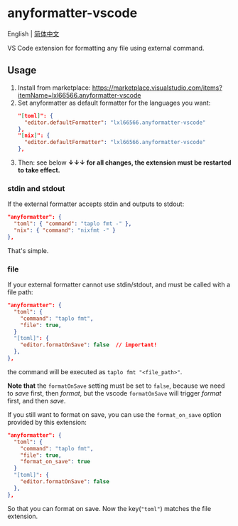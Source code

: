 # anyformatter-vscode

English | [简体中文](README-zh_CN.md)

VS Code extension for formatting any file using external command.

## Usage

1. Install from marketplace: <https://marketplace.visualstudio.com/items?itemName=lxl66566.anyformatter-vscode>
2. Set anyformatter as default formatter for the languages you want:
   ```json
   "[toml]": {
     "editor.defaultFormatter": "lxl66566.anyformatter-vscode"
   },
   "[nix]": {
     "editor.defaultFormatter": "lxl66566.anyformatter-vscode"
   },
   ```
3. Then: see below **↓↓↓ for all changes, the extension must be restarted to take effect.**

### stdin and stdout

If the external formatter accepts stdin and outputs to stdout:

```json
"anyformatter": {
  "toml": { "command": "taplo fmt -" },
  "nix": { "command": "nixfmt -" }
},
```

That's simple.

### file

If your external formatter cannot use stdin/stdout, and must be called with a file path:

```json
"anyformatter": {
  "toml": {
    "command": "taplo fmt",
    "file": true,
  }
  "[toml]": {
    "editor.formatOnSave": false  // important!
  },
},
```

the command will be executed as `taplo fmt "<file_path>"`.

**Note that** the `formatOnSave` setting must be set to `false`, because we need to _save_ first, then _format_, but the vscode `formatOnSave` will trigger _format_ first, and then _save_.

If you still want to format on save, you can use the `format_on_save` option provided by this extension:

```json
"anyformatter": {
  "toml": {
    "command": "taplo fmt",
    "file": true,
    "format_on_save": true
  }
  "[toml]": {
    "editor.formatOnSave": false
  },
},
```

So that you can format on save. Now the key(`"toml"`) matches the file extension.
